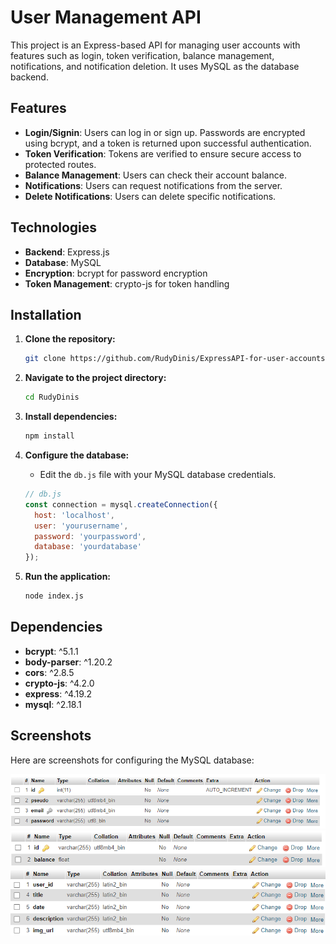 # User Management API

This project is an Express-based API for managing user accounts with features such as login, token verification, balance management, notifications, and notification deletion. It uses MySQL as the database backend.

## Features

- **Login/Signin**: Users can log in or sign up. Passwords are encrypted using bcrypt, and a token is returned upon successful authentication.
- **Token Verification**: Tokens are verified to ensure secure access to protected routes.
- **Balance Management**: Users can check their account balance.
- **Notifications**: Users can request notifications from the server.
- **Delete Notifications**: Users can delete specific notifications.

## Technologies

- **Backend**: Express.js
- **Database**: MySQL
- **Encryption**: bcrypt for password encryption
- **Token Management**: crypto-js for token handling

## Installation

1. **Clone the repository:**

    ```bash
    git clone https://github.com/RudyDinis/ExpressAPI-for-user-accounts.git
    ```

2. **Navigate to the project directory:**

    ```bash
    cd RudyDinis
    ```

3. **Install dependencies:**

    ```bash
    npm install
    ```

4. **Configure the database:**

    - Edit the `db.js` file with your MySQL database credentials.

    ```javascript
    // db.js
    const connection = mysql.createConnection({
      host: 'localhost',
      user: 'yourusername',
      password: 'yourpassword',
      database: 'yourdatabase'
    });

    ```

5. **Run the application:**

    ```bash
    node index.js
    ```

## Dependencies

- **bcrypt**: ^5.1.1
- **body-parser**: ^1.20.2
- **cors**: ^2.8.5
- **crypto-js**: ^4.2.0
- **express**: ^4.19.2
- **mysql**: ^2.18.1

## Screenshots

Here are screenshots for configuring the MySQL database:

![Database Configuration](github/users.png)
![Database Configuration](github/balance.png)
![Database Configuration](github/notif.png)


